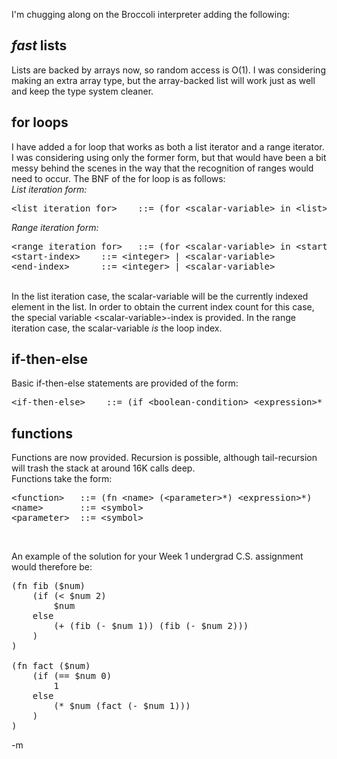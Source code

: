 I'm chugging along on the Broccoli interpreter adding the following:<br/>
<h2><em>fast</em> lists</h2>
Lists are backed by arrays now, so random access is O(1).  I was considering making an extra array type, but the array-backed list will work just as well and keep the type system cleaner.

<h2>for loops</h2>
I have added a for loop that works as both a list iterator and a range iterator.  I was considering using only the former form, but that would have been a bit messy behind the scenes in the way that the recognition of ranges would need to occur.  The BNF of the for loop is as follows:<br/>
<em>List iteration form:</em><br/>
<pre>
&lt;list iteration for&gt;    ::= (for &lt;scalar-variable&gt; in &lt;list&gt; &lt;expression&gt;*)
</pre>
<em>Range iteration form:</em><br/>
<pre>
&lt;range iteration for&gt;   ::= (for &lt;scalar-variable&gt; in &lt;start-index&gt; to &lt;end-index&gt; &lt;expression&gt;*)
&lt;start-index&gt;    ::= &lt;integer&gt; | &lt;scalar-variable&gt;
&lt;end-index&gt;      ::= &lt;integer&gt; | &lt;scalar-variable&gt;
</pre>
<br/>
In the list iteration case, the scalar-variable will be the currently indexed element in the list.  In order to obtain the current index count for this case, the special variable &lt;scalar-variable&gt;-index is provided.  In the range iteration case, the scalar-variable <em>is</em> the loop index.<br/>

<h2>if-then-else</h2>
Basic if-then-else statements are provided of the form:
<pre>
&lt;if-then-else&gt;    ::= (if &lt;boolean-condition&gt; &lt;expression&gt;* else &lt;expression&gt;)
</pre>

<h2>functions</h2>
Functions are now provided.  Recursion is possible, although tail-recursion will trash the stack at around 16K calls deep.<br/>
Functions take the form:<br/>
<pre>
&lt;function&gt;   ::= (fn &lt;name&gt; (&lt;parameter&gt;*) &lt;expression&gt;*)
&lt;name&gt;       ::= &lt;symbol&gt;
&lt;parameter&gt;  ::= &lt;symbol&gt;
</pre>
<br/>

An example of the solution for your Week 1 undergrad C.S. assignment would therefore be:
<pre>
(fn fib ($num)
	(if (< $num 2)
		$num
	else
		(+ (fib (- $num 1)) (fib (- $num 2)))
	)
)

(fn fact ($num)
	(if (== $num 0)
		1
	else
		(* $num (fact (- $num 1)))
	)
)
</pre>
-m
